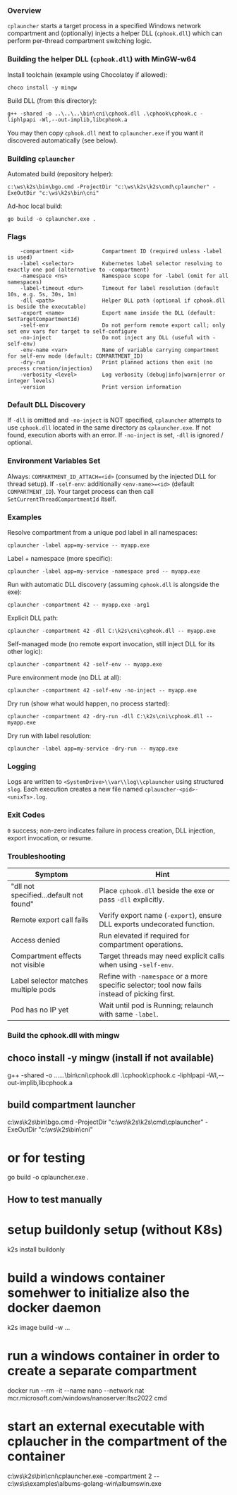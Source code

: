 <!--
SPDX-FileCopyrightText: © 2025 Siemens Healthineers AG

SPDX-License-Identifier: MIT
-->

### Overview
`cplauncher` starts a target process in a specified Windows network compartment and (optionally) injects a helper DLL (`cphook.dll`) which can perform per-thread compartment switching logic.

### Building the helper DLL (`cphook.dll`) with MinGW-w64
Install toolchain (example using Chocolatey if allowed):
```
choco install -y mingw
```
Build DLL (from this directory):
```
g++ -shared -o ..\..\..\bin\cni\cphook.dll .\cphook\cphook.c -liphlpapi -Wl,--out-implib,libcphook.a
```
You may then copy `cphook.dll` next to `cplauncher.exe` if you want it discovered automatically (see below).

### Building `cplauncher`
Automated build (repository helper):
```
c:\ws\k2s\bin\bgo.cmd -ProjectDir "c:\ws\k2s\k2s\cmd\cplauncher" -ExeOutDir "c:\ws\k2s\bin\cni"
```
Ad-hoc local build:
```
go build -o cplauncher.exe .
```

### Flags
```
	-compartment <id>         Compartment ID (required unless -label is used)
	-label <selector>         Kubernetes label selector resolving to exactly one pod (alternative to -compartment)
	-namespace <ns>           Namespace scope for -label (omit for all namespaces)
	-label-timeout <dur>      Timeout for label resolution (default 10s, e.g. 5s, 30s, 1m)
	-dll <path>               Helper DLL path (optional if cphook.dll is beside the executable)
	-export <name>            Export name inside the DLL (default: SetTargetCompartmentId)
	-self-env                 Do not perform remote export call; only set env vars for target to self-configure
	-no-inject                Do not inject any DLL (useful with -self-env)
	-env-name <var>           Name of variable carrying compartment for self-env mode (default: COMPARTMENT_ID)
	-dry-run                  Print planned actions then exit (no process creation/injection)
	-verbosity <level>        Log verbosity (debug|info|warn|error or integer levels)
	-version                  Print version information
```

### Default DLL Discovery
If `-dll` is omitted and `-no-inject` is NOT specified, `cplauncher` attempts to use `cphook.dll` located in the same directory as `cplauncher.exe`. If not found, execution aborts with an error. If `-no-inject` is set, `-dll` is ignored / optional.

### Environment Variables Set
Always: `COMPARTMENT_ID_ATTACH=<id>` (consumed by the injected DLL for thread setup).
If `-self-env`: additionally `<env-name>=<id>` (default `COMPARTMENT_ID`). Your target process can then call `SetCurrentThreadCompartmentId` itself.

### Examples
Resolve compartment from a unique pod label in all namespaces:
```
cplauncher -label app=my-service -- myapp.exe
```

Label + namespace (more specific):
```
cplauncher -label app=my-service -namespace prod -- myapp.exe
```

Run with automatic DLL discovery (assuming `cphook.dll` is alongside the exe):
```
cplauncher -compartment 42 -- myapp.exe -arg1
```

Explicit DLL path:
```
cplauncher -compartment 42 -dll C:\k2s\cni\cphook.dll -- myapp.exe
```

Self-managed mode (no remote export invocation, still inject DLL for its other logic):
```
cplauncher -compartment 42 -self-env -- myapp.exe
```

Pure environment mode (no DLL at all):
```
cplauncher -compartment 42 -self-env -no-inject -- myapp.exe
```

Dry run (show what would happen, no process started):
```
cplauncher -compartment 42 -dry-run -dll C:\k2s\cni\cphook.dll -- myapp.exe
```

Dry run with label resolution:
```
cplauncher -label app=my-service -dry-run -- myapp.exe
```

### Logging
Logs are written to `<SystemDrive>\\var\\log\\cplauncher` using structured `slog`. Each execution creates a new file named `cplauncher-<pid>-<unixTs>.log`.

### Exit Codes
`0` success; non-zero indicates failure in process creation, DLL injection, export invocation, or resume.

### Troubleshooting
| Symptom | Hint |
|---------|------|
| "dll not specified...default not found" | Place `cphook.dll` beside the exe or pass `-dll` explicitly. |
| Remote export call fails | Verify export name (`-export`), ensure DLL exports undecorated function. |
| Access denied | Run elevated if required for compartment operations. |
| Compartment effects not visible | Target threads may need explicit calls when using `-self-env`. |
| Label selector matches multiple pods | Refine with `-namespace` or a more specific selector; tool now fails instead of picking first. |
| Pod has no IP yet | Wait until pod is Running; relaunch with same `-label`. |

<!--
SPDX-FileCopyrightText: © 2025 Siemens Healthineers AG

SPDX-License-Identifier: MIT
-->

### Build the cphook.dll with mingw
## choco install -y mingw (install if not available)
g++ -shared -o ..\..\..\bin\cni\cphook.dll .\cphook\cphook.c -liphlpapi -Wl,--out-implib,libcphook.a

## build compartment launcher
c:\ws\k2s\bin\bgo.cmd -ProjectDir "c:\ws\k2s\k2s\cmd\cplauncher" -ExeOutDir "c:\ws\k2s\bin\cni"
# or for testing
go build -o cplauncher.exe .

## How to test manually
# setup buildonly setup (without K8s)
k2s install buildonly
# build a windows container somehwer to initialize also the docker daemon
k2s image build -w ...
# run a windows container in order to create a separate compartment
docker run --rm -it --name nano --network nat mcr.microsoft.com/windows/nanoserver:ltsc2022 cmd
# start an external executable with cplaucher in the compartment of the container
c:\ws\k2s\bin\cni\cplauncher.exe -compartment 2 -- c:\ws\s\examples\albums-golang-win\albumswin.exe



